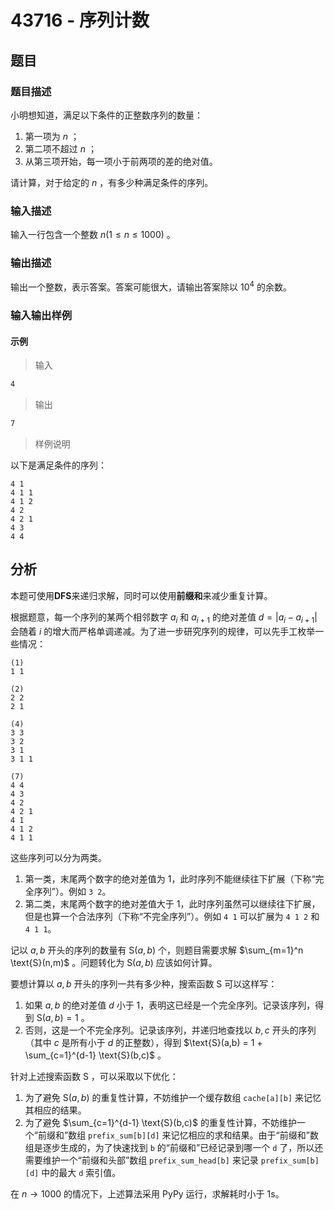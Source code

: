 # 43716 - 序列计数

## 题目

### 题目描述

小明想知道，满足以下条件的正整数序列的数量：

1. 第一项为 $n$ ；
2. 第二项不超过 $n$ ；
3. 从第三项开始，每一项小于前两项的差的绝对值。

请计算，对于给定的 $n$ ，有多少种满足条件的序列。

### 输入描述

输入一行包含一个整数 $n(1 \leq n \leq 1000)$ 。

### 输出描述

输出一个整数，表示答案。答案可能很大，请输出答案除以 $10^4$ 的余数。

### 输入输出样例

#### 示例

> 输入

```txt
4
```

> 输出

```txt
7
```

> 样例说明

以下是满足条件的序列：

```
4 1
4 1 1
4 1 2
4 2
4 2 1
4 3
4 4
```

## 分析

本题可使用**DFS**来递归求解，同时可以使用**前缀和**来减少重复计算。

根据题意，每一个序列的某两个相邻数字 $a_i$ 和 $a_{i+1}$ 的绝对差值 $d=|a_i - a_{i+1}|$ 会随着 $i$ 的增大而严格单调递减。为了进一步研究序列的规律，可以先手工枚举一些情况：

```
(1)
1 1

(2)
2 2
2 1

(4)
3 3
3 2
3 1
3 1 1

(7)
4 4
4 3
4 2
4 2 1
4 1
4 1 2
4 1 1
```

这些序列可以分为两类。

1. 第一类，末尾两个数字的绝对差值为 1，此时序列不能继续往下扩展（下称“完全序列”）。例如 `3 2`。
2. 第二类，末尾两个数字的绝对差值大于 1，此时序列虽然可以继续往下扩展，但是也算一个合法序列（下称“不完全序列”）。例如 `4 1` 可以扩展为 `4 1 2` 和 `4 1 1`。

记以 $a,b$ 开头的序列的数量有 $\text{S}(a,b)$ 个，则题目需要求解 $\sum_{m=1}^n \text{S}(n,m)$ 。问题转化为 $\text{S}(a,b)$ 应该如何计算。

要想计算以 $a,b$ 开头的序列一共有多少种，搜索函数 $\text{S}$ 可以这样写：

1. 如果 $a,b$ 的绝对差值 $d$ 小于 1，表明这已经是一个完全序列。记录该序列，得到 $\text{S}(a,b) = 1$ 。
2. 否则，这是一个不完全序列。记录该序列，并递归地查找以 $b,c$ 开头的序列（其中 $c$ 是所有小于 $d$ 的正整数），得到 $\text{S}(a,b) = 1 + \sum_{c=1}^{d-1} \text{S}(b,c)$ 。

针对上述搜索函数 $\text{S}$ ，可以采取以下优化：

1. 为了避免 $\text{S}(a,b)$ 的重复性计算，不妨维护一个缓存数组 `cache[a][b]` 来记忆其相应的结果。
2. 为了避免 $\sum_{c=1}^{d-1} \text{S}(b,c)$ 的重复性计算，不妨维护一个“前缀和”数组 `prefix_sum[b][d]` 来记忆相应的求和结果。由于“前缀和”数组是逐步生成的，为了快速找到 `b` 的“前缀和”已经记录到哪一个 `d` 了，所以还需要维护一个“前缀和头部”数组 `prefix_sum_head[b]` 来记录 `prefix_sum[b][d]` 中的最大 `d` 索引值。

在 $n \rightarrow 1000$ 的情况下，上述算法采用 PyPy 运行，求解耗时小于 1s。
